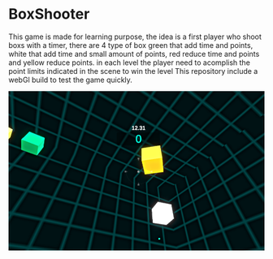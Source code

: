 # BoxShooter
This game is made for learning purpose, the idea is a first player who shoot boxs with a timer, there are 4 type of box green that add time and points, white that add time and small amount of points, red reduce time and points and yellow reduce points.
in each level the player need to acomplish the point limits indicated in the scene to win the level
This repository include a webGl build to test the game quickly.

![Image of the game](https://github.com/IsmailMAJBAR/BoxShooter/blob/master/images/Capture.PNG)
